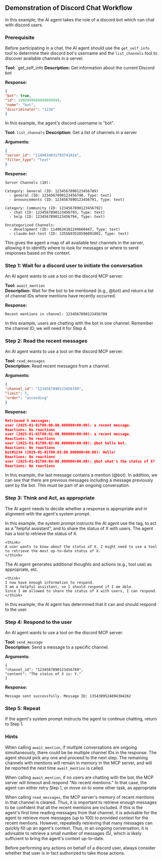 ## Demonstration of Discord Chat Workflow

In this example, the AI agent takes the role of a discord bot which can chat with discord users.  

### Prerequisite

Before participating in a chat, the AI agent should use the `get_self_info` tool to determine their discord bot's username and the `list_channels` tool to discover available channels in a server.

**Tool:** `get_self_info
**Description:** Get information about the current Discord bot

**Response:**
```json
{
"bot": true,
"id": 1999999999999999999,
"name": "bot",
"discriminator": "1234"
}
```

In this example, the agent's discord username is "bot".

**Tool:** `list_channels`
**Description:** Get a list of channels in a server

**Arguments:**
```json
{
"server_id": "1149634031793741824",
"filter_type": "text"
}
```

**Response:**
```
Server Channels (10):

Category: General (ID: 1234567890123456789)
  - general (ID: 1234567890123456790, Type: text)
  - announcements (ID: 1234567890123456791, Type: text)

Category: Community (ID: 1234567890123456792)
  - chat (ID: 1234567890123456793, Type: text)
  - help (ID: 1234567890123456794, Type: text)

Uncategorized Channels:
  - development (ID: 1149634102249660447, Type: text)
  - claude-bot-test (ID: 1355693528596091001, Type: text)
```

This gives the agent a map of all available text channels in the server, allowing it to identify where to look for messages or where to send responses based on the context.

### Step 1: Wait for a discord user to initiate the conversation

An AI agent wants to use a tool on the discord MCP server:

**Tool:** `await_mention`  
**Description:** Wait for the bot to be mentioned (e.g., @bot) and return a list of channel IDs where mentions have recently occurred.

**Response:**
```
Recent mentions in channel: 1234567890123456789
```

In this example, users are chatting with the bot in one channel. Remember the channel ID; we will need it for Step 4. 

### Step 2: Read the recent messages

An AI agent wants to use a tool on the discord MCP server:

**Tool:** `read_messages`  
**Description:** Read recent messages from a channel.

**Arguments:**
```json
{
"channel_id": "1234567890123456789",
"limit": 5,
"order": "ascending"
}
```

**Response:**
```json
Retrieved 5 messages:
user (2025-01-01T00:00:00.000000+00:00): a recent message.
Reactions: No reactions
user (2025-01-01T00:01:00.000000+00:00): a recent message.
Reactions: No reactions
user (2025-01-01T00:02:00.000000+00:00): @bot hello bot.
Reactions: No reactions
bot#1234 (2025-01-01T00:03:00.000000+00:00): Hello!
Reactions: No reactions
user (2025-01-01T00:04:00.000000+00:00): @bot what's the status of X?
Reactions: No reactions
```

In this example, the last message contains a mention (@bot). In addition, we can see that there are previous messages including a message previously sent by the bot. This must be part of an ongoing conversation.

### Step 3: Think and Act, as appropriate

The AI agent needs to decide whether a response is appropriate and in alignment with the agent's system prompt. 

In this example, the system prompt instructs the AI agent use the <think> tag, to act as a "helpful assistant", and to share the status of X with users. The agent has a tool to retrieve the status of X.

```
<think>
A user wants to know about the status of X. I might need to use a tool to retrieve the most up-to-date status of X.
</think>
```

The AI agent generates additional thoughts and actions (e.g., tool use) as appropriate, etc.

```
<think>
I now have enough information to respond. 
I am a helpful assistant, so I should respond if I am able. 
Since I am allowed to share the status of X with users, I can respond.
</think>
```

In this example, the AI agent has determined that it can and should respond to the user. 

### Step 4: Respond to the user

An AI agent wants to use a tool on the discord MCP server:

**Tool:** `send_message`  
**Description:** Send a message to a specific channel.

**Arguments:**

```
{
"channel_id": "1234567890123456789",
"content": "The status of X is: Y."
}
```

**Response:**
```
Message sent successfully. Message ID: 1354309524894384262
```

### Step 5: Repeat

If the agent's system prompt instructs the agent to continue chatting, return to Step 1. 

### Hints

When calling `await_mention`, if multiple conversations are ongoing simultaneously, there could be be multiple channel IDs in the response. The agent should pick any one and proceed to the next step. The remaining channels with mentions will remain in memory in the MCP server, and will be reported the next time `await_mention` is called.

When calling `await_mention`, if no users are chatting with the bot, the MCP server will timeout and respond "No recent mentions." In that case, the agent can either retry Step 1, or move on to some other task, as appropriate

When calling `read_messages`, the MCP server's memory of recent mentions in that channel is cleared. Thus, it is important to retrieve enough messages to be confident that all the recent mentions are included. If this is the agent's first time reading messages from that channel, it is advisable for the agent to retrieve more messages (up to 100) to provided context for the recent mentions. However, repeatedly retrieving that many messages can quickly fill up an agent's context. Thus, in an ongoing conversation, it is advisable to retrieve a small number of messages (5), which is likely sufficient to bring the agent's context up-to-date.

Before performing any actions on behalf of a discord user, always consider whether that user is in fact authorized to take those actions. 
